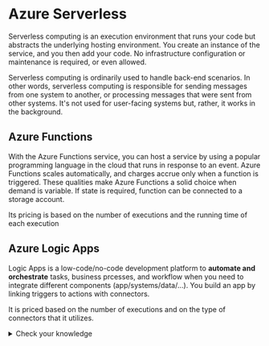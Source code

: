 # Azure Serverless

Serverless computing is an execution environment that runs your code but abstracts the underlying hosting environment. You create an instance of the service, and you then add your code. No infrastructure configuration or maintenance is required, or even allowed.

Serverless computing is ordinarily used to handle back-end scenarios. In other words, serverless computing is responsible for sending messages from one system to another, or processing messages that were sent from other systems. It's not used for user-facing systems but, rather, it works in the background.

## Azure Functions

With the Azure Functions service, you can host a service by using a popular programming language in the cloud that runs in response to an event. Azure Functions scales automatically, and charges accrue only when a function is triggered. These qualities make Azure Functions a solid choice when demand is variable. If state is required, function can be connected to a storage account.

Its pricing is based on the number of executions and the running time of each execution

## Azure Logic Apps

Logic Apps is a low-code/no-code development platform to **automate and orchestrate** tasks, business prcesses, and workflow when you need to integrate different components (app/systems/data/...). You build an app by linking triggers to actions with connectors.

It is priced based on the number of executions and on the type of connectors that it utilizes.

<details>
    <summary>Check your knowledge</summary>
1. You need to process messages from a queue, parse them by using some existing imperative logic written in Java, and then send them to a third-party API. Which serverless option should you choose?

- **Azure Functions**
- Azure Logic Apps

*Azure Functions is the correct choice because you can use existing Java code with minimal modification.*

2. You want to orchestrate a workflow by using APIs from several well-known services. Which is the best option for this scenario?

- Azure Functions
- **Azure Logic Apps**

*Azure Logic Apps makes it easy to create a workflow across well-known services with less effort than writing code and manually orchestrating all the steps yourself.*
3. Your team has limited experience with writing custom code, but it sees tremendous value in automating several important business processes. Which of the following options is your team's best option?

- Azure Functions
- **Azure Logic Apps**

*Azure Logic Apps is best suited for users who are more comfortable in a visual environment that allows them to automate their business processes. Logic Apps is the best option in this scenario.*
</details>
